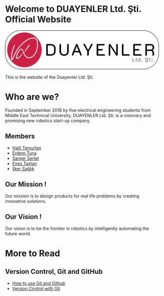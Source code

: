 ﻿# Welcome to DUAYENLER Ltd. Şti. Official Website

![Alt text](img/logo3-with-stroke.png?raw=true "Title")


This is the website of the Duayenler Ltd. Şti.


# Who are we?

Founded in September 2018 by five electrical engineering students from Middle East
Technical University, DUAYENLER Ltd. Şti. is a visionary and promising new robotics
start-up company.

## Members 

* [Halil Temurtaş](https://github.com/temurtas)
* [Erdem Tuna](https://github.com/erdemtuna)
* [Sarper Sertel](https://github.com/Kriyusxxx)
* [Enes Taştan](https://github.com/enestastan)
* [İlker Sağlık](https://github.com/)


## Our Mission !

Our mission is to design products for real life problems by creating innovative solutions.

## Our Vision ! 

Our vision is to be the frontier in robotics by intelligently automating the future world.



# More to Read

## Version Control, Git and GitHub
* [How to use Git and Github](https://www.udacity.com/course/how-to-use-git-and-github--ud775)
* [Version Control with Git](https://www.udacity.com/course/version-control-with-git--ud123)
